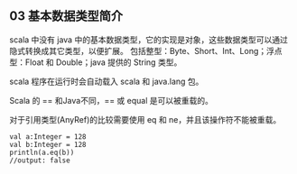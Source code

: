 ## 03 基本数据类型简介

scala 中没有 java 中的基本数据类型，它的实现是对象，这些数据类型可以通过隐式转换成其它类型，以便扩展。
包括整型：Byte、Short、Int、Long；浮点型：Float 和 Double；java 提供的 String 类型。

scala 程序在运行时会自动载入 scala 和 java.lang 包。

Scala 的 == 和Java不同，== 或 equal 是可以被重载的。

对于引用类型(AnyRef)的比较需要使用 eq 和 ne，并且该操作符不能被重载。
```
val a:Integer = 128
val b:Integer = 128
println(a.eq(b))
//output: false
```
